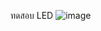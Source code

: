 ทดสอบ LED
![image](https://github.com/TikPoramat2545/MQTT_Lab_II/assets/134470274/6d829f91-f834-442f-a1bc-f3305001be4e)


